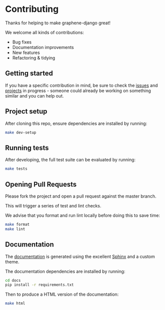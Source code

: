 # Contributing

Thanks for helping to make graphene-django great!

We welcome all kinds of contributions:

- Bug fixes
- Documentation improvements
- New features
- Refactoring & tidying


## Getting started

If you have a specific contribution in mind, be sure to check the [issues](https://github.com/graphql-python/graphene-django/issues) and [projects](https://github.com/graphql-python/graphene-django/projects) in progress - someone could already be working on something similar and you can help out.


## Project setup

After cloning this repo, ensure dependencies are installed by running:

```sh
make dev-setup
```

## Running tests

After developing, the full test suite can be evaluated by running:

```sh
make tests
```

## Opening Pull Requests

Please fork the project and open a pull request against the master branch.

This will trigger a series of test and lint checks.

We advise that you format and run lint locally before doing this to save time:

```sh
make format
make lint
```

## Documentation

The [documentation](http://docs.graphene-python.org/projects/django/en/latest/) is generated using the excellent [Sphinx](http://www.sphinx-doc.org/) and a custom theme.

The documentation dependencies are installed by running:

```sh
cd docs
pip install -r requirements.txt
```

Then to produce a HTML version of the documentation:

```sh
make html
```
